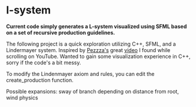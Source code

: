# l-system

**Current code simply generates a L-system visualized using SFML based on a set of recursive production guidelines.**

The following project is a quick exploration utilizing C++, SFML, and a Lindermayer system. Inspired by [Pezzza's](https://github.com/johnBuffer) great [video](https://www.youtube.com/watch?v=esX-19-sVyY&list=LL&index=1) I found while scrolling on YouTube. Wanted to gain some visualization experience in C++, sorry if the code's a bit messy.

To modify the Lindenmayer axiom and rules, you can edit the create_production function.

Possible expansions: sway of branch depending on distance from root, wind physics
